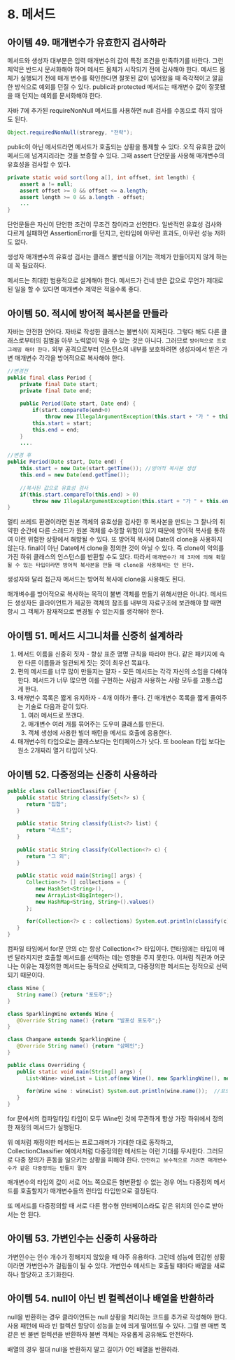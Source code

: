 # 8. 메서드

## 아이템 49. 매개변수가 유효한지 검사하라
메서드와 생성자 대부분은 입력 매개변수의 값이 특정 조건을 만족하기를 바란다. 그런 제약은 반드시 문서화해야 하며 메서드 몸체가 시작되기 전에 검사해야 한다. 메서드 몸체가 실행되기 전에 매개 변수를 확인한다면 잘못된 값이 넘어왔을 때 즉각적이고 깔끔한 방식으로 예외를 던질 수 있다. public과 protected 메서드는 매개변수 값이 잘못됐을 때 던지는 예외를 문서화해야 한다. 

자바 7에 추가된 requireNonNull 메서드를 사용하면 null 검사를 수동으로 하지 않아도 된다.

```java
Object.requiredNonNull(straregy, "전략");
```

public이 아닌 메서드라면 메서드가 호출되는 상황을 통제할 수 있다. 오직 유효한 값이 메서드에 넘겨지리라는 것을 보증할 수 있다. 그때 assert 단언문을 사용해 매개변수의 유효성을 검사할 수 있다.

```java
private static void sort(long a[], int offset, int length) {
    assert a != null;
    assert offset >= 0 && offset <= a.length;
    assert length >= 0 && a.length - offset;
    ...
}
```
단언문들은 자신이 단언한 조건이 무조건 참이라고 선언한다. 일반적인 유효성 검사와 다르게 실패하면 AssertionError를 던지고, 런타임에 아무런 효과도, 아무런 성능 저하도 없다.

생성자 매개변수의 유효성 검사는 클래스 불변식을 어기는 객체가 만들어지지 않게 하는데 꼭 필요하다.

메서드는 최대한 범용적으로 설계해야 한다. 메서드가 건네 받은 값으로 무언가 제대로 된 일을 할 수 있다면 매개변수 제약은 적을수록 좋다.

## 아이템 50. 적시에 방어적 복사본을 만들라
자바는 안전한 언어다. 자바로 작성한 클래스는 불변식이 지켜진다. 그렇다 해도 다른 클래스로부터의 침범을 아무 노력없이 막을 수 있는 것은 아니다. 그러므로 `방어적으로 프로그래밍 해야 한다.` 외부 공격으로부터 인스턴스의 내부를 보호하려면 생성자에서 받은 가변 매개변수 각각을 방어적으로 복사해야 한다.

```java
//변경전
public final class Period {
    private final Date start;
    private final Date end;
    
    public Period(Date start, Date end) {
        if(start.compareTo(end>0)
            throw new IllegalArgumentException(this.start + "가 " + this.end + "보다 늦다.")
        this.start = start;
        this.end = end;
    }
    ....

//변경 후
public Period(Date start, Date end) {
    this.start = new Date(start.getTime()); //방어적 복사본 생성
    this.end = new Date(end.getTime());
    
    //복사된 값으로 유효성 검사
    if(this.start.compareTo(this.end) > 0)
        throw new IllegalArgumentException(this.start + "가 " + this.end + "보다 늦다."); 
}
```
멀티 쓰레드 환경이라면 원본 객체의 유효성을 검사한 후 복사본을 만드는 그 찰나의 취약한 순간에 다른 스레드가 원본 객체를 수정할 위험이 있기 때문에 방어적 복사를 통하여 이런 위험한 상황에서 해방될 수 있다. 또 방어적 복사에 Date의 clone을 사용하지 않는다. final이 아닌 Date에서 clone을 정의한 것이 아닐 수 있다. 즉 clone이 악의를 가진 하위 클래스의 인스턴스를 반환할 수도 있다. 따라서 `매개변수가 제 3자에 의해 확잘될 수 있는 타입이라면 방어적 복사본을 만들 때 clone을 사용해서는 안 된다.`

생성자와 달리 접근자 메서드는 방어적 복사에 clone을 사용해도 된다.

매개벼수를 방어적으로 복사하는 목적이 불변 객체를 만들기 위해서만은 아니다. 메서드든 생성자든 클라이언트가 제공한 객체의 참조를 내부의 자료구조에 보관해야 할 때면 항시 그 객체가 잠재적으로 변경될 수 있는지를 생각해야 한다.

## 아이템 51. 메서드 시그니처를 신중히 설계하라
1. 메서드 이름을 신중히 짓자 - 항상 표준 명명 규칙을 따라야 한다. 같은 패키지에 속한 다른 이름들과 일관되게 짓는 것이 최우선 목표다.
2. 편의 메서드를 너무 많이 만들지는 말자 - 모든 메서드는 각각 자신의 소임을 다해야 한다. 메서드가 너무 많으면 이를 구현하는 사람과 사용하는 사람 모두를 고통스럽게 한다.
3. 매개변수 목록은 짧게 유지하자 - 4개 이하가 좋다. 긴 매개변수 목록을 짧게 줄여주는 기술로 다음과 같이 있다.
   1. 여러 메서드로 쪼갠다.
   2. 매개변수 여러 개를 묶어주는 도우미 클래스를 만든다.
   3. 객체 생성에 사용한 빌더 패턴을 메서드 호출에 응용한다.
4. 매개변수의 타입으로는 클래스보다는 인터페이스가 낫다. 또 boolean 타입 보다는 원소 2개짜리 열거 타입이 낫다.

## 아이템 52. 다중정의는 신중히 사용하라
```java
public class CollectionClassifier {
   public static String classify(Set<?> s) {
      return "집합";
   }
   
   public static String classify(List<?> list) {
      return "리스트";
   }
   
   public static String classify(Collection<?> c) {
      return "그 외";
   }
   
   public static void main(String[] args) {
      Collection<?> [] collections = {
         new HashSet<String>(),
         new ArrayList<BigInteger>(),
         new HashMap<String, String>().values()
      };
      
      for(Collection<?> c : collections) System.out.println(classify(c));  //그 외, 그 외, 그 외
   }
}
```
컴파일 타임에서 for문 안의 c는 항상 Collection<?> 타입이다. 런타임에는 타입이 매번 달라지지만 호출할 메서드를 선택하는 데는 영향을 주지 못한다. 이처럼 직관과 어긋나는 이유는 재정의한 메서드는 동적으로 선택되고, 다중정의한 메서드는 정적으로 선택되기 때문이다.

```java
class Wine {
   String name() {return "포도주";}
}

class SparklingWine extends Wine {
   @Override String name() {return "발포성 포도주";}
}

class Champane extends SparklingWine {
   @Override String name() {return "샴페인";}
}

public class Overriding {
   public static void main(String[] args) {
      List<Wine> wineList = List.of(new Wine(), new SparklingWine(), new Champane());
      
      for(Wine wine : wineList) System.out.println(wine.name());  //포도주, 발포성 포도주, 샴페인
   }
}
```
for 문에서의 컴파일타임 타입이 모두 Wine인 것에 무관하게 항상 가장 하위에서 정의한 재정의 메서드가 실행된다.

위 예처럼 재정의한 메서드는 프로그래머가 기대한 대로 동작하고, CollectionClassifier 예에서처럼 다중정의한 메서드는 이런 기대를 무시한다. 그러므로 다중 정의가 혼동을 일으키는 상황을 피해야 한다. `안전하고 보수적으로 가려면 매개변수 수가 같은 다중정의는 만들지 말자` 

매개변수의 타입의 값이 서로 어느 쪽으로든 형변환할 수 없는 경우 어느 다중정의 메서드를 호출할지가 매개변수들의 런타임 타입만으로 결정된다.

또 메서드를 다중정의할 때 서로 다른 함수형 인터페이스라도 같은 위치의 인수로 받아서는 안 된다.

## 아이템 53. 가변인수는 신중히 사용하라
가변인수는 인수 개수가 정해지지 않았을 때 아주 유용하다. 그런데 성능에 민감힌 상황이라면 가변인수가 걸림돌이 될 수 있다. 가변인수 메서드는 호출될 때마다 배열을 새로 하나 할당하고 초기화한다.

## 아이템 54. null이 아닌 빈 컬렉션이나 배열을 반환하라
null을 반환하는 경우 클라이언트는 null 상황을 처리하는 코드를 추가로 작성해야 한다. 사용 패턴에 따라 빈 컬렉션 할당이 성능을 눈에 띄게 떨어뜨릴 수 있다. 그럴 땐 매번 똑같은 빈 불변 컬렉션을 반환하자 불변 객체는 자유롭게 공유해도 안전하다.

배열의 경우 절대 null을 반환하지 말고 길이가 0인 배열을 반환하라. 